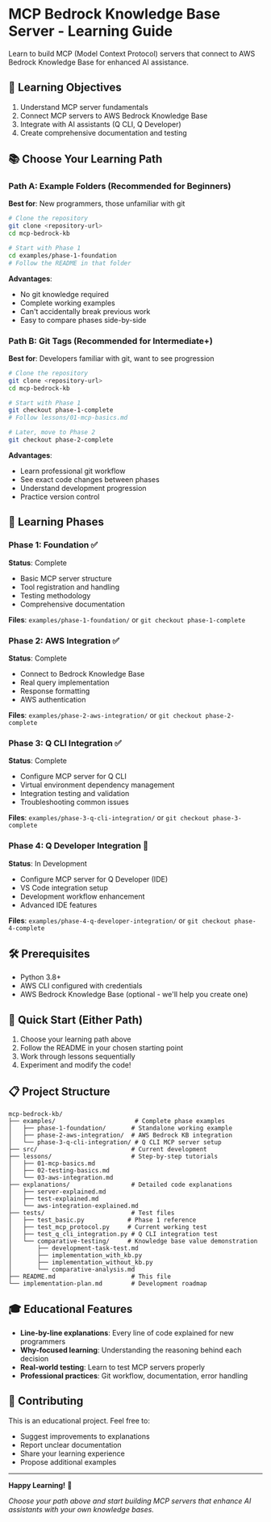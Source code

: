 # MCP Bedrock Knowledge Base Server - Learning Guide

Learn to build MCP (Model Context Protocol) servers that connect to AWS Bedrock Knowledge Base for enhanced AI assistance.

## 🎯 Learning Objectives
1. Understand MCP server fundamentals
2. Connect MCP servers to AWS Bedrock Knowledge Base
3. Integrate with AI assistants (Q CLI, Q Developer)
4. Create comprehensive documentation and testing

## 📚 Choose Your Learning Path

### Path A: Example Folders (Recommended for Beginners)
**Best for**: New programmers, those unfamiliar with git

```bash
# Clone the repository
git clone <repository-url>
cd mcp-bedrock-kb

# Start with Phase 1
cd examples/phase-1-foundation
# Follow the README in that folder
```

**Advantages**:
- No git knowledge required
- Complete working examples
- Can't accidentally break previous work
- Easy to compare phases side-by-side

### Path B: Git Tags (Recommended for Intermediate+)
**Best for**: Developers familiar with git, want to see progression

```bash
# Clone the repository
git clone <repository-url>
cd mcp-bedrock-kb

# Start with Phase 1
git checkout phase-1-complete
# Follow lessons/01-mcp-basics.md

# Later, move to Phase 2
git checkout phase-2-complete
```

**Advantages**:
- Learn professional git workflow
- See exact code changes between phases
- Understand development progression
- Practice version control

## 📖 Learning Phases

### Phase 1: Foundation ✅
**Status**: Complete
- Basic MCP server structure
- Tool registration and handling
- Testing methodology
- Comprehensive documentation

**Files**: `examples/phase-1-foundation/` or `git checkout phase-1-complete`

### Phase 2: AWS Integration ✅
**Status**: Complete
- Connect to Bedrock Knowledge Base
- Real query implementation
- Response formatting
- AWS authentication

**Files**: `examples/phase-2-aws-integration/` or `git checkout phase-2-complete`

### Phase 3: Q CLI Integration ✅
**Status**: Complete
- Configure MCP server for Q CLI
- Virtual environment dependency management
- Integration testing and validation
- Troubleshooting common issues

**Files**: `examples/phase-3-q-cli-integration/` or `git checkout phase-3-complete`

### Phase 4: Q Developer Integration 🔄
**Status**: In Development
- Configure MCP server for Q Developer (IDE)
- VS Code integration setup
- Development workflow enhancement
- Advanced IDE features

**Files**: `examples/phase-4-q-developer-integration/` or `git checkout phase-4-complete`

## 🛠️ Prerequisites
- Python 3.8+
- AWS CLI configured with credentials
- AWS Bedrock Knowledge Base (optional - we'll help you create one)

## 🚀 Quick Start (Either Path)
1. Choose your learning path above
2. Follow the README in your chosen starting point
3. Work through lessons sequentially
4. Experiment and modify the code!

## 📋 Project Structure
```
mcp-bedrock-kb/
├── examples/                      # Complete phase examples
│   ├── phase-1-foundation/       # Standalone working example
│   ├── phase-2-aws-integration/  # AWS Bedrock KB integration
│   └── phase-3-q-cli-integration/ # Q CLI MCP server setup
├── src/                          # Current development
├── lessons/                      # Step-by-step tutorials
│   ├── 01-mcp-basics.md
│   ├── 02-testing-basics.md
│   └── 03-aws-integration.md
├── explanations/                 # Detailed code explanations
│   ├── server-explained.md
│   ├── test-explained.md
│   └── aws-integration-explained.md
├── tests/                        # Test files
│   ├── test_basic.py            # Phase 1 reference
│   ├── test_mcp_protocol.py     # Current working test
│   ├── test_q_cli_integration.py # Q CLI integration test
│   └── comparative-testing/     # Knowledge base value demonstration
│       ├── development-task-test.md
│       ├── implementation_with_kb.py
│       ├── implementation_without_kb.py
│       └── comparative-analysis.md
├── README.md                     # This file
└── implementation-plan.md        # Development roadmap
```

## 🎓 Educational Features
- **Line-by-line explanations**: Every line of code explained for new programmers
- **Why-focused learning**: Understanding the reasoning behind each decision
- **Real-world testing**: Learn to test MCP servers properly
- **Professional practices**: Git workflow, documentation, error handling

## 🤝 Contributing
This is an educational project. Feel free to:
- Suggest improvements to explanations
- Report unclear documentation
- Share your learning experience
- Propose additional examples

---
**Happy Learning!** 🎉

*Choose your path above and start building MCP servers that enhance AI assistants with your own knowledge bases.*
